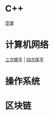 # C++

[空类][empty_class]

# 计算机网络

[三次握手][tcp_handshake] | [四次挥手][tcp_close]

# 操作系统

# 区块链


[empty_class]: https://github.com/cyyuz/Note/blob/master/C%2B%2B.md#空类

[tcp_handshake]: https://github.com/cyyuz/Note/blob/master/%E8%AE%A1%E7%AE%97%E6%9C%BA%E7%BD%91%E7%BB%9C.md#三次握手
[tcp_close]: https://github.com/cyyuz/Note/blob/master/%E8%AE%A1%E7%AE%97%E6%9C%BA%E7%BD%91%E7%BB%9C.md#四次挥手